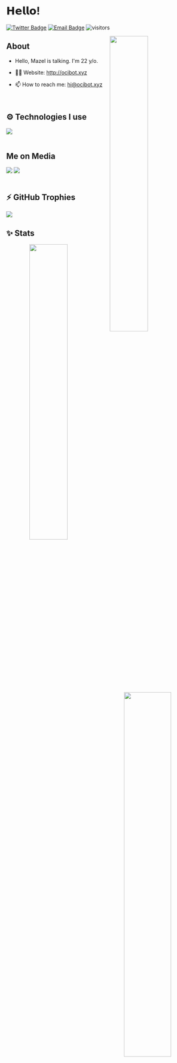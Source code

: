 # 𝗛𝗲𝗹𝗹𝗼!

[![Twitter Badge](https://img.shields.io/badge/-Twitter-1da1f2?style=flat-square&labelColor=1da1f2&logo=twitter&logoColor=white&link=https://twitter.com/bot_oci)](https://twitter.com/bot_oci)
[![Email Badge](https://img.shields.io/badge/-Email-c14438?style=flat-square&logo=Gmail&logoColor=white&link=mailto:hi@ocibot.xyz)](mailto:hi@ocibot.xyz)
![visitors](https://visitor-badge.laobi.icu/badge?page_id=mazelm)

<img width="45%" align="right" src="https://github-readme-streak-stats.herokuapp.com/?user=mazelm&theme=black-ice&hide_border=true&stroke=0000&background=0D1117">

<div align="left" width="100%">
   
## About

- Hello, Mazel is talking. I'm 22 y/o.

- :man_technologist: Website: http://ocibot.xyz
- :mailbox: How to reach me: hi@ocibot.xyz
  
<br />
   
## :gear: Technologies I use
   
<img src="https://skillicons.dev/icons?i=ts,js,java,html,css,sass,php,bootstrap,tailwind,go,nodejs,express,sqlite,mysql,mongodb,prisma,firebase,webpack,react,nextjs,nestjs,alpinejs&theme=dark" />
</div>

<br />

## Me on Media
<div>
   <a href="https://twitter.com/@bot_oci"><img src="https://skillicons.dev/icons?i=twitter&theme=dark" /></a>
   <a href="https://discord.com/users/168107319274504193"><img src="https://skillicons.dev/icons?i=discord&theme=dark" /></a>
</div>


<br />

## :zap: GitHub Trophies</h2>
<img src="https://github-profile-trophy.vercel.app/?username=mazelm&theme=darkhub&no-frame=true&margin-w=15&margin-h=15" />

<br />

## :sparkles: Stats

<div align="center" width="100%">
   <img align="left" width="45%" src="https://github-readme-stats.vercel.app/api?username=mazelm&show_icons=true&count_private=true&theme=react&hide_border=true&bg_color=0D1117">
   <img align="right" width="50%" src="https://activity-graph.herokuapp.com/graph?username=mazelm&bg_color=0D1117&color=5BCDEC&line=5BCDEC&point=FFFFFF&hide_border=true"></div>
</div>

<br />
<br />
